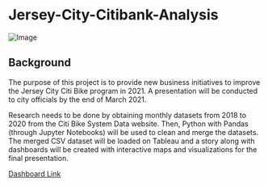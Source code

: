 # Jersey-City-Citibank-Analysis

![Image](https://inhabitat.com/citi-bike-to-expand-across-the-hudson-into-jersey-city/)


## Background

The purpose of this project is to provide new business initiatives to improve the Jersey City Citi Bike program in 2021.  A presentation will be conducted to city officials by the end of March 2021.  

Research needs to be done by obtaining monthly datasets from 2018 to 2020 from the Citi Bike System Data website.  Then, Python with Pandas (through Jupyter Notebooks) will be used to clean and merge the datasets.  The merged CSV dataset will be loaded on Tableau and a story along with dashboards will be created with interactive maps and visualizations for the final presentation.



[Dashboard Link](https://public.tableau.com/views/JerseyCityCitiBikeAnalysis2018-2020/JerseyCityCitibikeAnalysis?:language=en&:display_count=y&publish=yes&:origin=viz_share_link)
